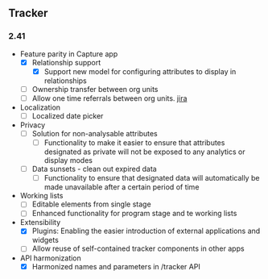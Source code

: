 ## Tracker

### 2.41
-   Feature parity in Capture app
    -   [x] Relationship support
        -   [x] Support new model for configuring attributes to display in relationships
    -   [ ] Ownership transfer between org units
    -   [ ] Allow one time referrals between org units. [jira]([https://dhis2.atlassian.net/browse/DHIS2-13672](https://dhis2.atlassian.net/browse/DHIS2-13299))

-   Localization
    -   [ ] Localized date picker
      
-   Privacy
    -   [ ] Solution for non-analysable attributes
        -   [ ] Functionality to make it easier to ensure that attributes designated as private will not be exposed to any analytics or display modes
    -   [ ] Data sunsets - clean out expired data
        -   [ ] Functionality to ensure that designated data will automatically be made unavailable after a certain period of time

-   Working lists
    -   [ ] Editable elements from single stage
    -   [ ] Enhanced functionality for program stage and te working lists

-   Extensibility
    -   [x] Plugins: Enabling the easier introduction of external applications and widgets
    -   [ ] Allow reuse of self-contained tracker components in other apps

-   API harmonization
    -   [x] Harmonized names and parameters in /tracker API
